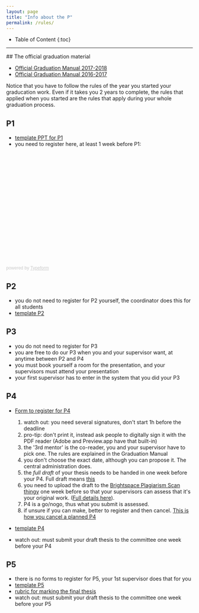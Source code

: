 ```yaml
---
layout: page
title: "Info about the P"
permalink: /rules/
---
```


* Table of Content
{:toc}

- - -

<section id="gradmanual">
</section>
## The official graduation material

- [Official Graduation Manual 2017-2018](GraduationManualGeomatics2017-2018.pdf)
- [Official Graduation Manual 2016-2017](GraduationManualGeomatics2016-2017F161216.pdf)
   
Notice that you have to follow the rules of the year you started your graducation work.
Even if it takes you 2 years to complete, the rules that applied when you started are the rules that apply during your whole graduation process.


## P1

- [template PPT for P1](../templates/#p1)
- you need to register here, at least 1 week before P1:

<div class="typeform-widget" data-url="https://hugol.typeform.com/to/hve5tZ" style="width: 100%; height: 300px;"></div> <script> (function() { var qs,js,q,s,d=document, gi=d.getElementById, ce=d.createElement, gt=d.getElementsByTagName, id="typef_orm", b="https://embed.typeform.com/"; if(!gi.call(d,id)) { js=ce.call(d,"script"); js.id=id; js.src=b+"embed.js"; q=gt.call(d,"script")[0]; q.parentNode.insertBefore(js,q) } })() </script> <div style="font-family: Sans-Serif;font-size: 12px;color: #999;opacity: 0.5; padding-top: 5px;"> powered by <a href="https://admin.typeform.com/signup?utm_campaign=hve5tZ&utm_source=typeform.com-2610075-Basic&utm_medium=typeform&utm_content=typeform-embedded-poweredbytypeform&utm_term=EN" style="color: #999" target="_blank">Typeform</a> </div>


## P2

- you do not need to register for P2 yourself, the coordinator does this for all students
- [template P2](../templates/#p2)

## P3

- you do not need to register for P3
- you are free to do our P3 when you and your supervisor want, at anytime between P2 and P4
- you must book yourself a room for the presentation, and your supervisors must attend your presentation
- your first supervisor has to enter in the system that you did your P3

## P4

- [Form to register for P4](https://www.tudelft.nl/en/student/faculties/a-be-student-portal/education/forms/) 
  
  1. watch out: you need several signatures, don't start 1h before the deadline
  1. pro-tip: don't print it, instead ask people to digitally sign it with the PDF reader (Adobe and Preview.app have that built-in)
  1. the '3rd mentor' is the co-reader, you and your supervisor have to pick one. The rules are explained in the Graduation Manual
  1. you don't choose the exact date, although you can propose it. The central administration does.
  1. the *full draft* of your thesis needs to be handed in one week before your P4. Full draft means [this](https://3d.bk.tudelft.nl/courses/geo2020/faq/#what-is-a-complete-draft-at-p4)
  1. you need to upload the draft to the [Brightspace Plagiarism Scan thingy](https://brightspace.tudelft.nl/d2l/home/47493) one week before so that your supervisors can assess that it's your original work. ([Full details here](Nieuw_Teacher_mail_V4.docx)).
  1. P4 is a go/nogo, thus what you submit is assessed.
  1. if unsure if you can make, better to register and then cancel. [This is how you cancel a planned P4](../faq/#withdrawing-from-p4)

- [template P4](../templates/#p4p5)
- watch out: must submit your draft thesis to the committee one week before your P4

## P5

- there is no forms to register for P5, your 1st supervisor does that for you
- [template P5](../templates/#p4p5)
- [rubric for marking the final thesis](../rubric/)
- watch out: must submit your draft thesis to the committee one week before your P5


